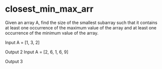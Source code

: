 # closest_min_max_arr

Given an array A, find the size of the smallest subarray such that it contains at least one occurrence of the maximum value of the array and at least one occurrence of the minimum value of the array.


Input
A = [1, 3, 2]

Output
2
Input
A = [2, 6, 1, 6, 9]

Output
3
